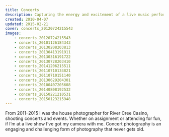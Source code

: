 ```yaml
---
title: Concerts
description: Capturing the energy and excitement of a live music performance, whether big or&nbsp;small.
created: 2010-04-07
updated: 2015-02-21
cover: concerts_20120724215543
images:
    - concerts_20120724215543
    - concerts_20101126184343
    - concerts_20130208203813
    - concerts_20130413191911
    - concerts_20130316191722
    - concerts_20130728203410
    - concerts_20141206215511
    - concerts_20110710134821
    - concerts_20110710151140
    - concerts_20130629204301
    - concerts_20100407205608
    - concerts_20140808192532
    - concerts_20150221210531
    - concerts_20150123215948
---
```


From 2011–2015 I was the house photographer for River Cree Casino, shooting concerts and events. Whether on assignment or attending for fun, if I’m at a live show I’ve got my camera with me. Concert photography is an engaging and challenging form of photography that never gets&nbsp;old.
